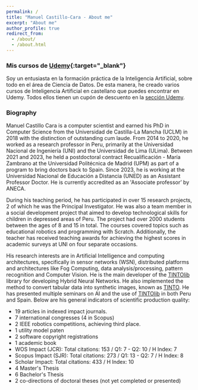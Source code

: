 ```yaml
---
permalink: /
title: "Manuel Castillo-Cara - About me"
excerpt: "About me"
author_profile: true
redirect_from: 
  - /about/
  - /about.html
---
```


### Mis cursos de [Udemy](https://www.manuelcastillo.eu/udemy/){:target="_blank"}
Soy un entusiasta en la formación práctica de la Inteligencia Artificial, sobre todo en el área de Ciencia de Datos. De esta manera, he creado varios cursos de Inteligencia Artificial en castellano que puedes encontrar en Udemy. Todos ellos tienen un cupón de descuento en la [sección Udemy](https://www.manuelcastillo.eu/udemy/).

### Biography
Manuel Castillo Cara is a computer scientist and earned his PhD in Computer Science from the Universidad de Castilla-La Mancha (UCLM) in 2018 with the distinction of outstanding cum laude. From 2014 to 2020, he worked as a research professor in Peru, primarily at the Universidad Nacional de Ingeniería (UNI) and the Universidad de Lima (ULima). Between 2021 and 2023, he held a postdoctoral contract Recualificación - María Zambrano at the Universidad  Politécnica de Madrid (UPM) as part of a program to bring doctors back to Spain. Since 2023, he is working at the Universidad  Nacional de Educación a Distancia (UNED) as an Assistant Professor Doctor. He is currently accredited as an 'Associate professor’ by ANECA. 

During his teaching period, he has participated in over 15 research projects, 2 of which he was the Principal Investigator.  He was also a team member in a social development project that aimed to develop technological skills for children in depressed areas of Peru. The project had over 2000 students between the ages of 8 and 15 in total. The courses covered topics such as educational robotics and programming with Scratch. Additionally, the teacher has received teaching awards for achieving the highest scores in academic surveys at UNI on four separate occasions.

His research interests are in Artificial Intelligence and computing architectures, specifically in sensor networks (WSN), distributed platforms and architectures like Fog Computing, data analysis/processing, pattern recognition and Computer Vision. He is the main developer of the [TINTOlib](https://github.com/oeg-upm/TINTOlib) library for developing Hybrid Neural Networks. He also implemented the method to convert tabular data into synthetic images, known as [TINTO](https://github.com/oeg-upm/TINTO). He has presented multiple seminars on AI and the use of [TINTOlib](https://github.com/oeg-upm/TINTOlib) in both Peru and Spain. Below are his general indicators of scientific production quality:
- 19 articles in indexed impact journals.
- 7 international congresses (4 in Scopus)
- 2 IEEE robotics competitions, achieving third place.
- 1 utility model paten
- 2 software copyright registrations
- 1 academic book
- WOS Impact (JCR): Total citations: 153 / Q1: 7 - Q2: 10 / H Index: 7
- Scopus Impact (SJR): Total citations: 273 / Q1: 13 - Q2: 7 / H Index: 8
- Scholar Impact: Total citations: 433 / H Index: 10
- 4 Master's Thesis
- 6 Bachelor's Thesis
- 2 co-directions of doctoral theses (not yet completed or presented)